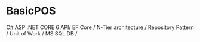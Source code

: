 # BasicPOS

C# ASP .NET CORE 6 API/
EF Core /
N-Tier architecture /
Repository Pattern /
Unit of Work /
MS SQL DB /
